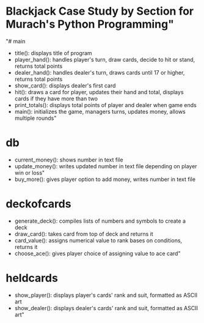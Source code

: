# Blackjack Case Study by Section for Murach's Python Programming" 

"# main
- title(): displays title of program
- player_hand(): handles player's turn, draw cards, decide to hit or stand, returns total points
- dealer_hand(): handles dealer's turn, draws cards until 17 or higher, returns total points
- show_card(): displays dealer's first card
- hit(): draws a card for player, updates their hand and total, displays cards if they have more than two
- print_totals(): displays total points of player and dealer when game ends
- main(): initializes the game, managers turns, updates money, allows multiple rounds"

# db
- current_money(): shows number in text file
- update_money(): writes updated number in text file depending on player win or loss"
- buy_more(): gives player option to add money, writes number in text file

# deckofcards
- generate_deck(): compiles lists of numbers and symbols to create a deck
- draw_card(): takes card from top of deck and returns it
- card_value(): assigns numerical value to rank bases on conditions, returns it
- choose_ace(): gives player choice of assigning value to ace card"

# heldcards
- show_player(): displays player's cards' rank and suit, formatted as ASCII art 
- show_dealer(): displays dealer's cards' rank and suit, formatted as ASCII art"




